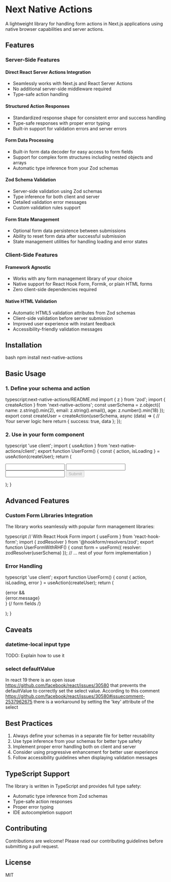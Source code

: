 # Next Native Actions

A lightweight library for handling form actions in Next.js applications using native browser capabilities and server actions.

## Features

### Server-Side Features

#### Direct React Server Actions Integration

- Seamlessly works with Next.js and React Server Actions
- No additional server-side middleware required
- Type-safe action handling

#### Structured Action Responses

- Standardized response shape for consistent error and success handling
- Type-safe responses with proper error typing
- Built-in support for validation errors and server errors

#### Form Data Processing

- Built-in form data decoder for easy access to form fields
- Support for complex form structures including nested objects and arrays
- Automatic type inference from your Zod schemas

#### Zod Schema Validation

- Server-side validation using Zod schemas
- Type inference for both client and server
- Detailed validation error messages
- Custom validation rules support

#### Form State Management

- Optional form data persistence between submissions
- Ability to reset form data after successful submission
- State management utilities for handling loading and error states

### Client-Side Features

#### Framework Agnostic

- Works with any form management library of your choice
- Native support for React Hook Form, Formik, or plain HTML forms
- Zero client-side dependencies required

#### Native HTML Validation

- Automatic HTML5 validation attributes from Zod schemas
- Client-side validation before server submission
- Improved user experience with instant feedback
- Accessibility-friendly validation messages

## Installation

bash
npm install next-native-actions

## Basic Usage

### 1. Define your schema and action

typescript:next-native-actions/README.md
import { z } from 'zod';
import { createAction } from 'next-native-actions';
const userSchema = z.object({
name: z.string().min(2),
email: z.string().email(),
age: z.number().min(18)
});
export const createUser = createAction(userSchema, async (data) => {
// Your server logic here
return { success: true, data };
});

### 2. Use in your form component

typescript
'use client';
import { useAction } from 'next-native-actions/client';
export function UserForm() {
const { action, isLoading } = useAction(createUser);
return (

<form action={action}>
<input name="name" type="text" required minLength={2} />
<input name="email" type="email" required />
<input name="age" type="number" required min={18} />
<button disabled={isLoading}>Submit</button>
</form>
);
}

## Advanced Features

### Custom Form Libraries Integration

The library works seamlessly with popular form management libraries:

typescript
// With React Hook Form
import { useForm } from 'react-hook-form';
import { zodResolver } from '@hookform/resolvers/zod';
export function UserFormWithRHF() {
const form = useForm({
resolver: zodResolver(userSchema)
});
// ... rest of your form implementation
}


### Error Handling

typescript
'use client';
export function UserForm() {
const { action, isLoading, error } = useAction(createUser);
return (

<form action={action}>
{error && <div className="error">{error.message}</div>}
{/ form fields /}
</form>
);
}

## Caveats

### datetime-local input type
TODO: Explain how to use it

### select defaultValue
In react 19 there is an open issue https://github.com/facebook/react/issues/30580 that prevents the defaultValue to correctly set the select value.
According to this comment https://github.com/facebook/react/issues/30580#issuecomment-2537962675 there is a workaround by setting the 'key' attribute of the select


## Best Practices

1. Always define your schemas in a separate file for better reusability
2. Use type inference from your schemas for better type safety
3. Implement proper error handling both on client and server
4. Consider using progressive enhancement for better user experience
5. Follow accessibility guidelines when displaying validation messages

## TypeScript Support

The library is written in TypeScript and provides full type safety:

- Automatic type inference from Zod schemas
- Type-safe action responses
- Proper error typing
- IDE autocompletion support

## Contributing

Contributions are welcome! Please read our contributing guidelines before submitting a pull request.

## License

MIT
